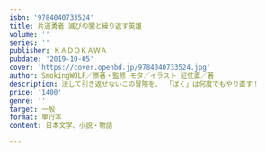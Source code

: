 ```yaml
---
isbn: '9784040733524'
title: 片道勇者 滅びの闇と繰り返す英雄
volume: ''
series: ''
publisher: ＫＡＤＯＫＡＷＡ
pubdate: '2019-10-05'
cover: 'https://cover.openbd.jp/9784040733524.jpg'
author: SmokingWOLF／原著・監修 モタ／イラスト 紅仗直／著
description: 決して引き返せないこの冒険を、 「ぼく」は何度でもやり直す！
price: '1400'
genre: ''
target: 一般
format: 単行本
content: 日本文学、小説・物語

---
```


